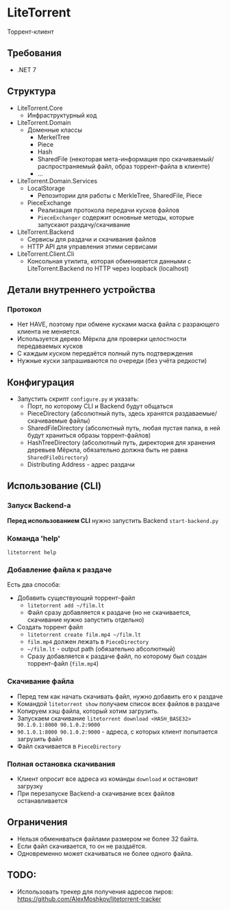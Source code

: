 # LiteTorrent
Торрент-клиент

## Требования
  - .NET 7

## Структура
  - LiteTorrent.Core
    - Инфраструктурный код
  - LiteTorrent.Domain
    - Доменные классы
      - MerkelTree
      - Piece
      - Hash
      - SharedFile (некоторая мета-информация про скачиваемый/распространяемый файл, образ торрент-файла в клиенте)
      - ...
  - LiteTorrent.Domain.Services
    - LocalStorage
      - Репозитории для работы с MerkleTree, SharedFile, Piece
    - PieceExchange
      - Реализация протокола передачи кусков файлов
      - `PieceExchanger` содержит основные методы, которые запускают раздачу/скачивание
  - LiteTorrent.Backend
    - Сервисы для раздачи и скачивания файлов
    - HTTP API для управления этими сервисами
  - LiteTorrent.Client.Cli
    - Консольная утилита, которая обменивается данными с LiteTorrent.Backend по HTTP через loopback (localhost)


## Детали внутреннего устройства
### Протокол
  - Нет HAVE, поэтому при обмене кусками маска файла с разрающего клиента не меняется.
  - Используется дерево Мёркла для проверки целостности передаваемых кусков
  - С каждым куском передаётся полный путь подтверждения
  - Нужные куски запрашиваются по очереди (без учёта редкости)



## Конфигурация
  - Запустить скрипт `configure.py` и указать:
    - Порт, по которому CLI и Backend будут общаться
    - PieceDirectory (абсолютный путь, здесь хранятся раздаваемые/скачиваемые файлы)
    - SharedFileDirectory (абсолютный путь, любая пустая папка, в ней будут храниться образы торрент-файлов)
    - HashTreeDirectory (абсолютный путь, директория для хранения деревьев Мёркла, обязательно должна быть не равна `SharedFileDirectory`)
    - Distributing Address - адрес раздачи

## Использование (CLI)

### Запуск Backend-а
**Перед использованием CLI** нужно запустить Backend `start-backend.py`

### Команда 'help'
`litetorrent help`

### Добавление файла к раздаче
Есть два способа:
  - Добавить существующий торрент-файл
    - `litetorrent add ~/film.lt`
    - Файл сразу добавляется к раздаче (но не скачивается, скачивание нужно запустить отдельно)
  - Создать торрент файл
    - `litetorrent create film.mp4 ~/film.lt`
    - `film.mp4` должен лежать в `PieceDirectory`
    - `~/film.lt` - output path (обязательно абсолютный)
    - Сразу добавляется к раздаче файл, по которому был создан торрент-файл (`film.mp4`)

### Скачивание файла
  - Перед тем как начать скачивать файл, нужно добавить его к раздаче
  - Командой `litetorrent show` получаем список всех файлов в раздаче
  - Копируем хэш файла, который хотим загрузить.
  - Запускаем скачивание `litetorrent download <HASH_BASE32> 90.1.0.1:8000 90.1.0.2:9000`
  - `90.1.0.1:8000 90.1.0.2:9000` - адреса, с которых клиент попытается загрузить файл
  - Файл скачивается в `PieceDirectory`

### Полная остановка скачивания
  - Клиент опросит все адреса из команды `download` и остановит загрузку
  - При перезапуске Backend-а скачивание всех файлов останавливается


## Ограничения
  - Нельзя обмениваться файлами размером не более 32 байта.
  - Если файл скачивается, то он не раздаётся.
  - Одновременно может скачиваться не более одного файла.


## TODO:
  - Использовать трекер для получения адресов пиров: https://github.com/AlexMoshkov/litetorrent-tracker
